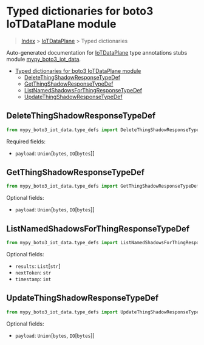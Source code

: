 # Typed dictionaries for boto3 IoTDataPlane module

> [Index](..) > [IoTDataPlane](.) > Typed dictionaries

Auto-generated documentation for
[IoTDataPlane](https://boto3.amazonaws.com/v1/documentation/api/1.17.76/reference/services/iot-data.html#IoTDataPlane)
type annotations stubs module
[mypy_boto3_iot_data](https://pypi.org/project/mypy-boto3-iot-data/).

- [Typed dictionaries for boto3 IoTDataPlane module](#typed-dictionaries-for-boto3-iotdataplane-module)
  - [DeleteThingShadowResponseTypeDef](#deletethingshadowresponsetypedef)
  - [GetThingShadowResponseTypeDef](#getthingshadowresponsetypedef)
  - [ListNamedShadowsForThingResponseTypeDef](#listnamedshadowsforthingresponsetypedef)
  - [UpdateThingShadowResponseTypeDef](#updatethingshadowresponsetypedef)

## DeleteThingShadowResponseTypeDef

```python
from mypy_boto3_iot_data.type_defs import DeleteThingShadowResponseTypeDef
```

Required fields:

- `payload`: `Union`\[`bytes`, `IO`\[`bytes`\]\]

## GetThingShadowResponseTypeDef

```python
from mypy_boto3_iot_data.type_defs import GetThingShadowResponseTypeDef
```

Optional fields:

- `payload`: `Union`\[`bytes`, `IO`\[`bytes`\]\]

## ListNamedShadowsForThingResponseTypeDef

```python
from mypy_boto3_iot_data.type_defs import ListNamedShadowsForThingResponseTypeDef
```

Optional fields:

- `results`: `List`\[`str`\]
- `nextToken`: `str`
- `timestamp`: `int`

## UpdateThingShadowResponseTypeDef

```python
from mypy_boto3_iot_data.type_defs import UpdateThingShadowResponseTypeDef
```

Optional fields:

- `payload`: `Union`\[`bytes`, `IO`\[`bytes`\]\]
